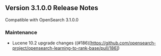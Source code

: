 ## Version 3.1.0.0 Release Notes

Compatible with OpenSearch 3.1.0.0

### Maintenance
* Lucene 10.2 upgrade changes ((#186)[https://github.com/opensearch-project/opensearch-learning-to-rank-base/pull/186])